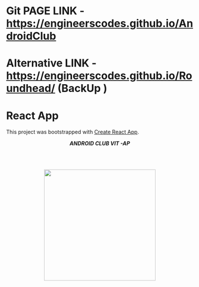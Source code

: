 # Git PAGE LINK -https://engineerscodes.github.io/AndroidClub

# Alternative LINK -https://engineerscodes.github.io/Roundhead/ (BackUp )


#  React App

This project was bootstrapped with [Create React App](https://github.com/facebook/create-react-app).


<p align="center">
  <b><i>ANDROID CLUB VIT -AP </i></b> 
 </p>
 
 <br><br>
 
 <p align="center">
  <img src="https://avatars.githubusercontent.com/u/74130663?s=200&v=4" height="300px" >
  
   </p>
